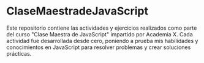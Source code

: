 # ClaseMaestradeJavaScript
Este repositorio contiene las actividades y ejercicios realizados como parte del curso "Clase Maestra de JavaScript" impartido por Academia X. Cada actividad fue desarrollada desde cero, poniendo a prueba mis habilidades y conocimientos en JavaScript para resolver problemas y crear soluciones prácticas.
